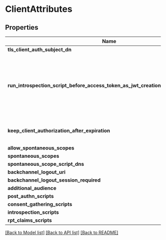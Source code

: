 # ClientAttributes

## Properties
Name | Type | Description | Notes
------------ | ------------- | ------------- | -------------
**tls_client_auth_subject_dn** | **str** |  | [optional] 
**run_introspection_script_before_access_token_as_jwt_creation_and_include_claims** | **bool** | Run Introspection Script Before Access Token as Jwt Creation and Include Claims. Default value is false. | [optional] 
**keep_client_authorization_after_expiration** | **bool** | Keep Client Authorization After Expiration. | [optional] 
**allow_spontaneous_scopes** | **bool** |  | [optional] 
**spontaneous_scopes** | **list[str]** |  | [optional] 
**spontaneous_scope_script_dns** | **list[str]** |  | [optional] 
**backchannel_logout_uri** | **list[str]** |  | [optional] 
**backchannel_logout_session_required** | **bool** |  | [optional] 
**additional_audience** | **list[str]** |  | [optional] 
**post_authn_scripts** | **list[str]** |  | [optional] 
**consent_gathering_scripts** | **list[str]** |  | [optional] 
**introspection_scripts** | **list[str]** |  | [optional] 
**rpt_claims_scripts** | **list[str]** |  | [optional] 

[[Back to Model list]](../README.md#documentation-for-models) [[Back to API list]](../README.md#documentation-for-api-endpoints) [[Back to README]](../README.md)

